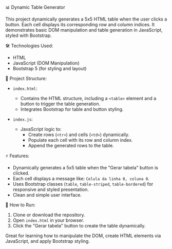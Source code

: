 📊 Dynamic Table Generator

This project dynamically generates a 5x5 HTML table when the user clicks a button. Each cell displays its corresponding row and column indices. It demonstrates basic DOM manipulation and table generation in JavaScript, styled with Bootstrap.

🛠 Technologies Used:

- HTML
- JavaScript (DOM Manipulation)
- Bootstrap 5 (for styling and layout)

📁 Project Structure:

- `index.html`: 
  - Contains the HTML structure, including a `<table>` element and a button to trigger the table generation.
  - Integrates Bootstrap for table and button styling.
  
- `index.js`: 
  - JavaScript logic to:
    - Create rows (`<tr>`) and cells (`<td>`) dynamically.
    - Populate each cell with its row and column index.
    - Append the generated rows to the table.

⚡ Features:

- Dynamically generates a 5x5 table when the "Gerar tabela" button is clicked.
- Each cell displays a message like: `Celula da linha 0, coluna 0`.
- Uses Bootstrap classes (`table`, `table-striped`, `table-bordered`) for responsive and styled presentation.
- Clean and simple user interface.

🚀 How to Run:

1. Clone or download the repository.
2. Open `index.html` in your browser.
3. Click the "Gerar tabela" button to create the table dynamically.

Great for learning how to manipulate the DOM, create HTML elements via JavaScript, and apply Bootstrap styling.
